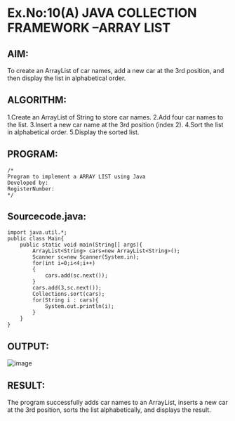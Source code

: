 # Ex.No:10(A)         JAVA COLLECTION FRAMEWORK –ARRAY LIST
## AIM:
 To create an ArrayList of car names, add a new car at the 3rd position, and then display the list in alphabetical order.
## ALGORITHM:
1.Create an ArrayList of String to store car names.
2.Add four car names to the list.
3.Insert a new car name at the 3rd position (index 2).
4.Sort the list in alphabetical order.
5.Display the sorted list.


## PROGRAM:
 ```
/*
Program to implement a ARRAY LIST using Java
Developed by: 
RegisterNumber:  
*/
```

## Sourcecode.java:
```
import java.util.*;
public class Main{
    public static void main(String[] args){
        ArrayList<String> cars=new ArrayList<String>();
        Scanner sc=new Scanner(System.in);
        for(int i=0;i<4;i++)
        {
            cars.add(sc.next());
        }
        cars.add(3,sc.next());
        Collections.sort(cars);
        for(String i : cars){
            System.out.println(i);
        }
    }
}
```






## OUTPUT:
![image](https://github.com/user-attachments/assets/a09dc50a-c745-4694-9365-99242fdb9052)



## RESULT:
The program successfully adds car names to an ArrayList, inserts a new car at the 3rd position, sorts the list alphabetically, and displays the result.

